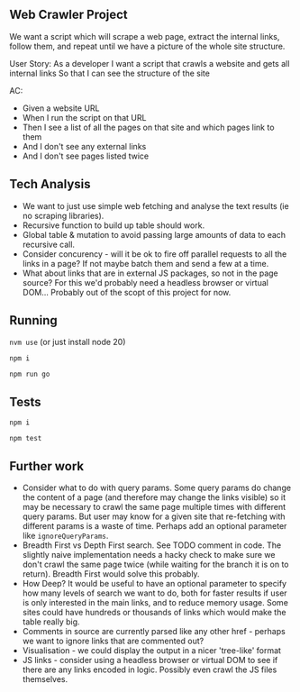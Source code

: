 ## Web Crawler Project

We want a script which will scrape a web page, extract the internal links, follow them, and repeat until we have a picture of the whole site structure.

User Story:
As a developer
I want a script that crawls a website and gets all internal links
So that I can see the structure of the site

AC:
- Given a website URL
- When I run the script on that URL
- Then I see a list of all the pages on that site and which pages link to them
- And I don't see any external links
- And I don't see pages listed twice

## Tech Analysis
- We want to just use simple web fetching and analyse the text results (ie no scraping libraries).
- Recursive function to build up table should work.
- Global table & mutation to avoid passing large amounts of data to each recursive call.
- Consider concurency - will it be ok to fire off parallel requests to all the links in a page? If not maybe batch them and send a few at a time.
- What about links that are in external JS packages, so not in the page source? For this we'd probably need a headless browser or virtual DOM... Probably out of the scopt of this project for now.

## Running
`nvm use` (or just install node 20)

`npm i`

`npm run go`

## Tests
`npm i`

`npm test`


## Further work
- Consider what to do with query params. Some query params do change the content of a page (and therefore may change the links visible) so it may be necessary to crawl the same page multiple times with different query params. But user may know for a given site that re-fetching with different params is a waste of time. Perhaps add an optional parameter like `ignoreQueryParams`.
- Breadth First vs Depth First search. See TODO comment in code. The slightly naive implementation needs a hacky check to make sure we don't crawl the same page twice (while waiting for the branch it is on to return). Breadth First would solve this probably.
- How Deep? It would be useful to have an optional parameter to specify how many levels of search we want to do, both for faster results if user is only interested in the main links, and to reduce memory usage. Some sites could have hundreds or thousands of links which would make the table really big.
- Comments in source are currently parsed like any other href - perhaps we want to ignore links that are commented out?
- Visualisation - we could display the output in a nicer 'tree-like' format
- JS links - consider using a headless browser or virtual DOM to see if there are any links encoded in logic. Possibly even crawl the JS files themselves.